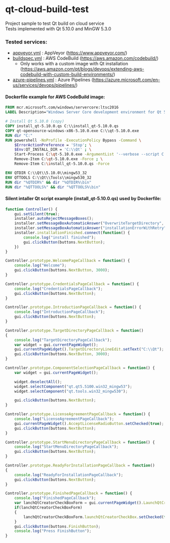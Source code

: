 # qt-cloud-build-test

Project sample to test Qt build on cloud service\
Tests implemented with Qt 5.10.0 and MinGW 5.3.0

### Tested services:
* [appveyor.yml](appveyor.yml) : AppVeyor (https://www.appveyor.com/)
* [buildspec.yml](buildspec.yml) : AWS CodeBuild (https://aws.amazon.com/codebuild/)
  * Only works with a custom image with Qt installation (https://aws.amazon.com/pt/blogs/devops/extending-aws-codebuild-with-custom-build-environments/)
* [azure-pipelines.yml](azure-pipelines.yml) : Azure Pipelines (https://azure.microsoft.com/en-us/services/devops/pipelines/)

#### Dockerfile example for AWS CodeBuild image:
```Dockerfile
FROM mcr.microsoft.com/windows/servercore:ltsc2016
LABEL Description="Windows Server Core development environment for Qt 5.10.0"

# Install Qt 5.10.0 (copy)
COPY install_qt-5.10.0.qs C:\\install_qt-5.10.0.qs
COPY qt-opensource-windows-x86-5.10.0.exe C:\\qt-5.10.0.exe
RUN dir "C:"
RUN powershell -NoProfile -ExecutionPolicy Bypass -Command \
    $ErrorActionPreference = 'Stop'; \
    $Env:QT_INSTALL_DIR = 'C:\\Qt' ; \
    Start-Process C:\qt-5.10.0.exe -ArgumentList '--verbose --script C:\\install_qt-5.10.0.qs' -NoNewWindow -Wait ; \
    Remove-Item C:\qt-5.10.0.exe -Force ; \
    Remove-Item C:\install_qt-5.10.0.qs -Force

ENV QTDIR C:\\Qt\\5.10.0\\mingw53_32
ENV QTTOOLS C:\\Qt\\Tools\\mingw530_32
RUN dir "%QTDIR%" && dir "%QTDIR%\bin"
RUN dir "%QTTOOLS%" && dir "%QTTOOLS%\bin"
```

#### Silent intaller Qt script example (install_qt-5.10.0.qs) used by Dockerfile:
```Javascript
function Controller() {
    gui.setSilent(true);
    installer.autoRejectMessageBoxes();
    installer.setMessageBoxAutomaticAnswer("OverwriteTargetDirectory", QMessageBox.Yes);
    installer.setMessageBoxAutomaticAnswer("installationErrorWithRetry", QMessageBox.Ignore);
    installer.installationFinished.connect(function() {
        console.log("install finished");
        gui.clickButton(buttons.NextButton);
    })
}

Controller.prototype.WelcomePageCallback = function() {
    console.log("Welcome");
    gui.clickButton(buttons.NextButton, 3000);
}

Controller.prototype.CredentialsPageCallback = function() {
    console.log("CredentialsPageCallback");
    gui.clickButton(buttons.NextButton);
}

Controller.prototype.IntroductionPageCallback = function() {
    console.log("IntroductionPageCallback");
    gui.clickButton(buttons.NextButton);
}

Controller.prototype.TargetDirectoryPageCallback = function()
{
    console.log("TargetDirectoryPageCallback");
    var widget = gui.currentPageWidget();
    gui.currentPageWidget().TargetDirectoryLineEdit.setText("C:\\Qt");
    gui.clickButton(buttons.NextButton, 3000);
}

Controller.prototype.ComponentSelectionPageCallback = function() {
    var widget = gui.currentPageWidget();

    widget.deselectAll();
    widget.selectComponent("qt.qt5.5100.win32_mingw53");
	widget.selectComponent("qt.tools.win32_mingw530");

    gui.clickButton(buttons.NextButton);
}

Controller.prototype.LicenseAgreementPageCallback = function() {
    console.log("LicenseAgreementPageCallback");
    gui.currentPageWidget().AcceptLicenseRadioButton.setChecked(true);
    gui.clickButton(buttons.NextButton);
}

Controller.prototype.StartMenuDirectoryPageCallback = function() {
    console.log("StartMenuDirectoryPageCallback");
    gui.clickButton(buttons.NextButton);
}

Controller.prototype.ReadyForInstallationPageCallback = function()
{
    console.log("ReadyForInstallationPageCallback");
    gui.clickButton(buttons.NextButton);
}

Controller.prototype.FinishedPageCallback = function() {
    console.log("FinishedPageCallback");
    var lanchQtCreatorCheckBoxForm = gui.currentPageWidget().LaunchQtCreatorCheckBoxForm;
    if(lanchQtCreatorCheckBoxForm)
    {
        lanchQtCreatorCheckBoxForm.launchQtCreatorCheckBox.setChecked(false);
    }
    gui.clickButton(buttons.FinishButton);
    console.log("Press FinishButton");
}
```
